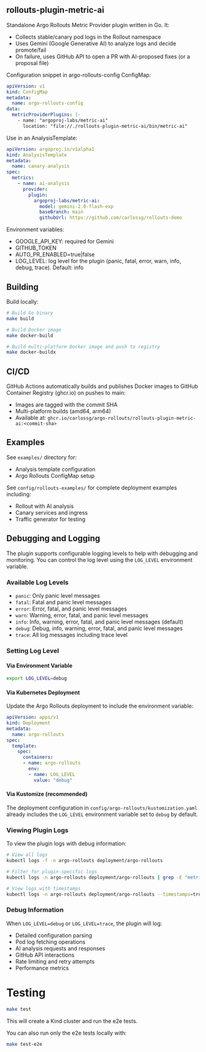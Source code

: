 ## rollouts-plugin-metric-ai

Standalone Argo Rollouts Metric Provider plugin written in Go. It:
- Collects stable/canary pod logs in the Rollout namespace
- Uses Gemini (Google Generative AI) to analyze logs and decide promote/fail
- On failure, uses GitHub API to open a PR with AI-proposed fixes (or a proposal file)

Configuration snippet in argo-rollouts-config ConfigMap:

```yaml
apiVersion: v1
kind: ConfigMap
metadata:
  name: argo-rollouts-config
data:
  metricProviderPlugins: |-
    - name: "argoproj-labs/metric-ai"
      location: "file://./rollouts-plugin-metric-ai/bin/metric-ai"
```

Use in an AnalysisTemplate:

```yaml
apiVersion: argoproj.io/v1alpha1
kind: AnalysisTemplate
metadata:
  name: canary-analysis
spec:
  metrics:
    - name: ai-analysis
      provider:
        plugin:
          argoproj-labs/metric-ai:
            model: gemini-2.0-flash-exp
            baseBranch: main
            githubUrl: https://github.com/carlossg/rollouts-demo
```

Environment variables:
- GOOGLE_API_KEY: required for Gemini
- GITHUB_TOKEN
- AUTO_PR_ENABLED=true|false
- LOG_LEVEL: log level for the plugin (panic, fatal, error, warn, info, debug, trace). Default: info

## Building

Build locally:

```bash
# Build Go binary
make build

# Build Docker image
make docker-build

# Build multi-platform Docker image and push to registry
make docker-buildx
```

## CI/CD

GitHub Actions automatically builds and publishes Docker images to GitHub Container Registry (ghcr.io) on pushes to main:
- Images are tagged with the commit SHA
- Multi-platform builds (amd64, arm64)
- Available at: `ghcr.io/carlossg/argo-rollouts/rollouts-plugin-metric-ai:<commit-sha>`

## Examples

See `examples/` directory for:
- Analysis template configuration
- Argo Rollouts ConfigMap setup

See `config/rollouts-examples/` for complete deployment examples including:
- Rollout with AI analysis
- Canary services and ingress
- Traffic generator for testing

## Debugging and Logging

The plugin supports configurable logging levels to help with debugging and monitoring. You can control the log level using the `LOG_LEVEL` environment variable.

### Available Log Levels

- `panic`: Only panic level messages
- `fatal`: Fatal and panic level messages  
- `error`: Error, fatal, and panic level messages
- `warn`: Warning, error, fatal, and panic level messages
- `info`: Info, warning, error, fatal, and panic level messages (default)
- `debug`: Debug, info, warning, error, fatal, and panic level messages
- `trace`: All log messages including trace level

### Setting Log Level

#### Via Environment Variable
```bash
export LOG_LEVEL=debug
```

#### Via Kubernetes Deployment
Update the Argo Rollouts deployment to include the environment variable:

```yaml
apiVersion: apps/v1
kind: Deployment
metadata:
  name: argo-rollouts
spec:
  template:
    spec:
      containers:
      - name: argo-rollouts
        env:
        - name: LOG_LEVEL
          value: "debug"
```

#### Via Kustomize (recommended)
The deployment configuration in `config/argo-rollouts/kustomization.yaml` already includes the `LOG_LEVEL` environment variable set to `debug` by default.

### Viewing Plugin Logs

To view the plugin logs with debug information:

```bash
# View all logs
kubectl logs -f -n argo-rollouts deployment/argo-rollouts

# Filter for plugin-specific logs
kubectl logs -n argo-rollouts deployment/argo-rollouts | grep -E "metric-ai|AI metric|plugin"

# View logs with timestamps
kubectl logs -n argo-rollouts deployment/argo-rollouts --timestamps=true
```

### Debug Information

When `LOG_LEVEL=debug` or `LOG_LEVEL=trace`, the plugin will log:
- Detailed configuration parsing
- Pod log fetching operations
- AI analysis requests and responses
- GitHub API interactions
- Rate limiting and retry attempts
- Performance metrics

# Testing

```bash
make test
```

This will create a Kind cluster and run the e2e tests.

You can also run only the e2e tests locally with:

```bash
make test-e2e
```

